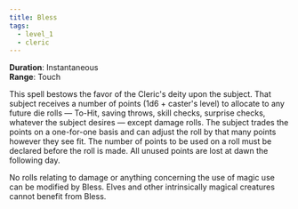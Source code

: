 ```yaml
---
title: Bless
tags:
  - level_1
  - cleric
---
```

**Duration**: Instantaneous  
**Range**: Touch  

This spell bestows the favor of the Cleric's deity upon the subject. That subject receives a number of points (1d6 + caster's level) to allocate to any future die rolls — To-Hit, saving throws, skill checks, surprise checks, whatever the subject desires — except damage rolls. The subject trades the points on a one-for-one basis and can adjust the roll by that many points however they see fit. The number of points to be used on a roll must be declared before the roll is made. All unused points are lost at dawn the following day.

No rolls relating to damage or anything concerning the use of magic use can be modified by Bless. Elves and other intrinsically magical creatures cannot benefit from Bless.